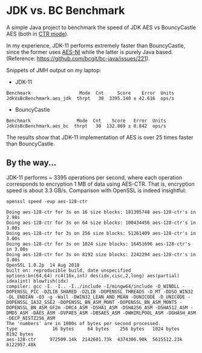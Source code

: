 # JDK vs. BC Benchmark

A simple Java project to benchmark the speed of JDK AES vs BouncyCastle AES (both in [CTR mode](https://en.wikipedia.org/wiki/Block_cipher_mode_of_operation#Counter_(CTR))).

In my experience, JDK-11 performs extremely faster than BouncyCastle, since the former uses [AES-NI](https://en.wikipedia.org/wiki/AES_instruction_set) while the latter is purely Java based. (Reference: https://github.com/bcgit/bc-java/issues/221).

Snippets of JMH output on my laptop:

* JDK-11
```
Benchmark                  Mode  Cnt     Score    Error  Units
JdkVsBcBenchmark.aes_jdk  thrpt   30  3395.140 ± 42.616  ops/s
```

* BouncyCastle
```
Benchmark                 Mode  Cnt    Score   Error  Units
JdkVsBcBenchmark.aes_bc  thrpt   30  132.869 ± 0.842  ops/s
```

The results show that JDK-11 implementation of AES is over 25 times faster than BouncyCastle. 

## By the way...
JDK-11 performs ~ 3395 operations per second, where each operation corresponds to encryption 1 MB of data using AES-CTR. That is, encryption speed is about 3.3 GB/s. Comparison with OpenSSL is indeed insightful:

```
openssl speed -evp aes-128-ctr

Doing aes-128-ctr for 3s on 16 size blocks: 181395748 aes-128-ctr's in 2.98s
Doing aes-128-ctr for 3s on 64 size blocks: 100434456 aes-128-ctr's in 3.00s
Doing aes-128-ctr for 3s on 256 size blocks: 51261409 aes-128-ctr's in 3.00s
Doing aes-128-ctr for 3s on 1024 size blocks: 16451696 aes-128-ctr's in 3.00s
Doing aes-128-ctr for 3s on 8192 size blocks: 2242294 aes-128-ctr's in 3.00s
OpenSSL 1.0.2p  14 Aug 2018
built on: reproducible build, date unspecified
options:bn(64,64) rc4(16x,int) des(idx,cisc,2,long) aes(partial) idea(int) blowfish(idx)
compiler: gcc -I. -I.. -I../include -I/mingw64/include -D_WINDLL -DOPENSSL_PIC -DZLIB_SHARED -DZLIB -DOPENSSL_THREADS -D_MT -DDSO_WIN32 -DL_ENDIAN -O3 -g -Wall -DWIN32_LEAN_AND_MEAN -DUNICODE -D_UNICODE -DOPENSSL_IA32_SSE2 -DOPENSSL_BN_ASM_MONT -DOPENSSL_BN_ASM_MONT5 -DOPENSSL_BN_ASM_GF2m -DRC4_ASM -DSHA1_ASM -DSHA256_ASM -DSHA512_ASM -DMD5_ASM -DAES_ASM -DVPAES_ASM -DBSAES_ASM -DWHIRLPOOL_ASM -DGHASH_ASM -DECP_NISTZ256_ASM
The 'numbers' are in 1000s of bytes per second processed.
type             16 bytes     64 bytes    256 bytes   1024 bytes   8192 bytes
aes-128-ctr     972509.14k  2142601.73k  4374306.90k  5615512.23k  6122957.48k
```
